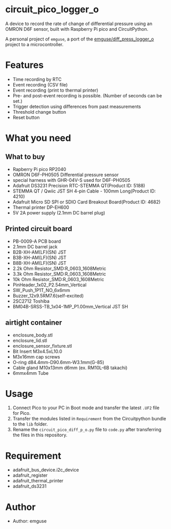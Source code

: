 # circuit_pico_logger_o

A device to record the rate of change of differential pressure using an OMRON D6F sensor, built with Raspberry Pi pico and CircuitPython.

A personal project of `emguse`, a port of the [emguse/diff_press_logger_o](https://github.com/emguse/diff_press_logger_o) project to a microcontroller.

# Features
- Time recording by RTC
- Event recording (CSV file)
- Event recording (print to thermal printer)
- Pre- and post-event recording is possible. (Number of seconds can be set.)
- Trigger detection using differences from past measurements
- Threshold change button
- Reset button

# What you need

## What to buy
- Rapberry Pi pico RP2040
- OMRON D6F-PH0505 Differential pressure sensor
- special harness with GHR-04V-S used for D6F-PH0505
- Adafruit DS3231 Precision RTC-STEMMA QT(Product ID: 5188)
- STEMMA QT / Qwiic JST SH 4-pin Cable - 100mm Long(Product ID: 4210)
- Adafruit Micro SD SPI or SDIO Card Breakout Board(Product ID: 4682)
- Thermal printer DP-EH600
- 5V 2A power supply (2.1mm DC barrel plug)

## Printed circuit board
- PB-0009-A PCB board
- 2.1mm DC barrel jack
- B2B-XH-AM(LF)(SN) JST
- B3B-XH-AM(LF)(SN) JST
- B8B-XH-AM(LF)(SN) JST
- 2.2k Ohm Resistor_SMD:R_0603_1608Metric
- 3.3k Ohm Resistor_SMD:R_0603_1608Metric
- 10k Ohm Resistor_SMD:R_0603_1608Metric
- PinHeader_1x02_P2.54mm_Vertical
- SW_Push_1P1T_NO_6x6mm
- Buzzer_12x9.5RM7.6(self-excited)
- 2SC2712 Toshiba
- BM04B-SRSS-TB_1x04-1MP_P1.00mm_Vertical JST SH

## airtight container
- enclosure_body.stl
- enclosure_lid.stl
- enclosure_sensor_fixture.stl
- Bit Insert M3x4.5xL10.0
- M3x16mm cap screws
- O-ring d84.4mm-D90.6mm-W3.1mm(G-85)
- Cable gland M10x13mm d6mm (ex. RM10L-6B takachi)
- 6mmx4mm Tube

# Usage

1. Connect Pico to your PC in Boot mode and transfer the latest `.UF2` file for Pico.
1. Transfer the modules listed in `Requirement` from the Circuitpython bundle to the `lib` folder.
1. Rename the `circuit_pico_diff_p_o.py` file to `code.py` after transferring the files in this repository.

# Requirement
- adafruit_bus_device.i2c_device
- adafruit_register
- adafruit_thermal_printer
- adafruit_ds3231

# Author

- Author: emguse